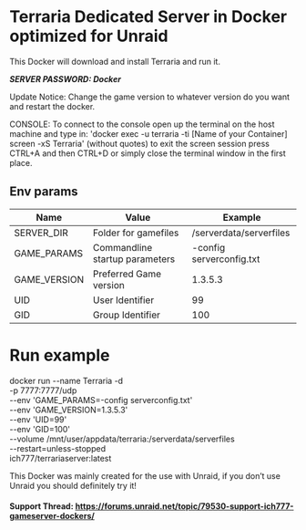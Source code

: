 # Terraria Dedicated Server in Docker optimized for Unraid

This Docker will download and install Terraria and run it.

***SERVER PASSWORD: Docker***

Update Notice: Change the game version to whatever version do you want and restart the docker.

CONSOLE: To connect to the console open up the terminal on the host machine and type in: 'docker exec -u terraria -ti [Name of your Container] screen -xS Terraria' (without quotes) to exit the screen session press CTRL+A and then CTRL+D or simply close the terminal window in the first place.

## Env params

| Name | Value | Example |
| --- | --- | --- |
| SERVER_DIR | Folder for gamefiles | /serverdata/serverfiles |
| GAME_PARAMS | Commandline startup parameters | -config serverconfig.txt |
| GAME_VERSION | Preferred Game version | 1.3.5.3 |
| UID | User Identifier | 99 |
| GID | Group Identifier | 100 |

# Run example

docker run --name Terraria -d \
    -p 7777:7777/udp \
    --env 'GAME_PARAMS=-config serverconfig.txt' \
    --env 'GAME_VERSION=1.3.5.3' \
    --env 'UID=99' \
    --env 'GID=100' \
    --volume /mnt/user/appdata/terraria:/serverdata/serverfiles \
    --restart=unless-stopped \
    ich777/terrariaserver:latest

This Docker was mainly created for the use with Unraid, if you don’t use Unraid you should definitely try it!

#### Support Thread: https://forums.unraid.net/topic/79530-support-ich777-gameserver-dockers/